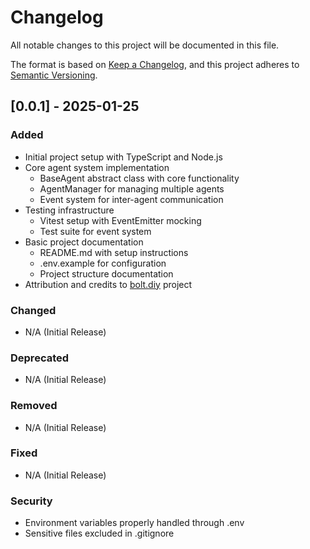 # Changelog

All notable changes to this project will be documented in this file.

The format is based on [Keep a Changelog](https://keepachangelog.com/en/1.0.0/),
and this project adheres to [Semantic Versioning](https://semver.org/spec/v2.0.0.html).

## [0.0.1] - 2025-01-25

### Added
- Initial project setup with TypeScript and Node.js
- Core agent system implementation
  - BaseAgent abstract class with core functionality
  - AgentManager for managing multiple agents
  - Event system for inter-agent communication
- Testing infrastructure
  - Vitest setup with EventEmitter mocking
  - Test suite for event system
- Basic project documentation
  - README.md with setup instructions
  - .env.example for configuration
  - Project structure documentation
- Attribution and credits to [bolt.diy](https://github.com/stackblitz-labs/bolt.diy) project

### Changed
- N/A (Initial Release)

### Deprecated
- N/A (Initial Release)

### Removed
- N/A (Initial Release)

### Fixed
- N/A (Initial Release)

### Security
- Environment variables properly handled through .env
- Sensitive files excluded in .gitignore
